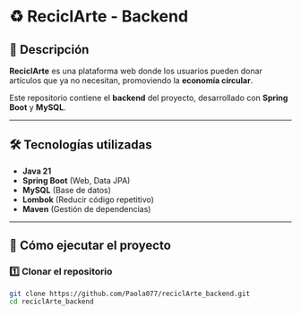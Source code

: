 # ♻️ ReciclArte - Backend  

## 📖 Descripción  
**ReciclArte** es una plataforma web donde los usuarios pueden donar artículos que ya no necesitan, promoviendo la **economía circular**.  

Este repositorio contiene el **backend** del proyecto, desarrollado con **Spring Boot** y **MySQL**.  

---

## 🛠️ Tecnologías utilizadas  
- **Java 21**  
- **Spring Boot** (Web, Data JPA)  
- **MySQL** (Base de datos)  
- **Lombok** (Reducir código repetitivo)  
- **Maven** (Gestión de dependencias)  

---

## 🚀 Cómo ejecutar el proyecto  
### 1️⃣ **Clonar el repositorio**  
```bash
git clone https://github.com/Paola077/reciclArte_backend.git
cd reciclArte_backend
